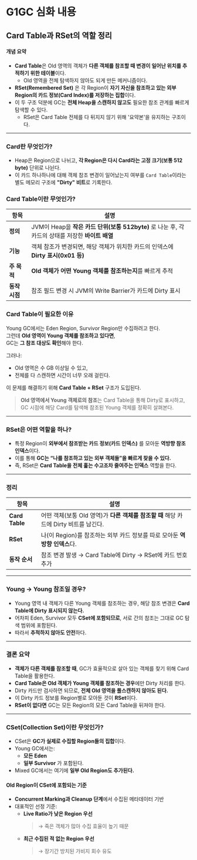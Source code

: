 # G1GC 심화 내용

## Card Table과 RSet의 역할 정리

#### 개념 요약

- **Card Table**은 Old 영역의 객체가 **다른 객체를 참조할 때 변경이 일어난 위치를 추적하기 위한 테이블**이다.
  - Old 영역을 전체 탐색하지 않아도 되게 만든 메커니즘이다.
- **RSet(Remembered Set)** 은 각 Region이 **자기 자신을 참조하고 있는 외부 Region의 카드 정보(Card Index)를 저장하는 집합**이다.
- 이 두 구조 덕분에 GC는 **전체 Heap을 스캔하지 않고도** 필요한 참조 관계를 빠르게 탐색할 수 있다.
  - RSet은 Card Table 전체를 다 뒤지지 않기 위해 '요약본'을 유지하는 구조이다.

---

### Card란 무엇인가?

- Heap은 Region으로 나뉘고, **각 Region은 다시 Card라는 고정 크기(보통 512 byte)** 단위로 나뉜다.
- 이 카드 하나하나에 대해 객체 참조 변경이 일어났는지 여부를 `Card Table`이라는 별도 메모리 구조에 **"Dirty" 비트**로 기록한다.

### Card Table이란 무엇인가?

| 항목          | 설명                                                                                              |
| ------------- | ------------------------------------------------------------------------------------------------- |
| **정의**      | JVM이 Heap을 **작은 카드 단위(보통 512byte)** 로 나눈 후, 각 카드의 상태를 저장한 **바이트 배열** |
| **기능**      | 객체 참조가 변경되면, 해당 객체가 위치한 카드의 인덱스에 **Dirty 표시(0x01 등)**                  |
| **주 목적**   | **Old 객체가 어떤 Young 객체를 참조하는지**를 빠르게 추적                                         |
| **동작 시점** | 참조 필드 변경 시 JVM의 Write Barrier가 카드에 Dirty 표시                                         |

### Card Table이 필요한 이유

Young GC에서는 Eden Region, Survivor Region만 수집하려고 한다.  
그런데 **Old 영역이 Young 객체를 참조하고 있다면**,  
GC는 **그 참조 대상도 확인**해야 한다.

그러나:

- Old 영역은 수 GB 이상일 수 있고,
- 전체를 다 스캔하면 시간이 너무 오래 걸린다.

이 문제를 해결하기 위해 **Card Table + RSet** 구조가 도입된다.

> **Old 영역에서 Young 객체로의 참조**는 Card Table을 통해 Dirty로 표시하고,  
> GC 시점에 해당 Card를 탐색해 참조된 Young 객체를 정확히 살펴본다.

---

### RSet은 어떤 역할을 하나?

- 특정 Region이 **외부에서 참조받는 카드 정보(카드 인덱스)** 를 모아둔 **역방향 참조 인덱스**이다.
- 이를 통해 **GC는 “나를 참조하고 있는 외부 객체들”을 빠르게 찾을 수 있다.**
- 즉, RSet은 **Card Table을 전체 훑는 수고조차 줄여주는 인덱스** 역할을 한다.

---

### 정리

| 항목           | 설명                                                                                  |
| -------------- | ------------------------------------------------------------------------------------- |
| **Card Table** | 어떤 객체(보통 Old 영역)가 **다른 객체를 참조할 때** 해당 카드에 Dirty 비트를 남긴다. |
| **RSet**       | 나(이 Region)를 참조하는 외부 카드 정보를 따로 모아둔 **역방향 인덱스**다.            |
| **동작 순서**  | 참조 변경 발생 → Card Table에 Dirty → RSet에 카드 번호 추가                           |

---

### Young → Young 참조일 경우?

- Young 영역 내 객체가 다른 Young 객체를 참조하는 경우, 해당 참조 변경은 **Card Table에 Dirty 표시되지 않는다.**
- 어차피 Eden, Survivor 모두 **CSet에 포함되므로**, 서로 간의 참조는 그대로 GC 탐색 범위에 포함된다.
- 따라서 **추적하지 않아도 안전**하다.

---

### 결론 요약

- **객체가 다른 객체를 참조할 때**, GC가 효율적으로 살아 있는 객체를 찾기 위해 Card Table을 활용한다.
- **Card Table은 Old 객체가 Young 객체를 참조하는 경우**에만 Dirty 처리를 한다.
- Dirty 카드만 검사하면 되므로, **전체 Old 영역을 풀스캔하지 않아도 된다.**
- 이 Dirty 카드 정보를 Region별로 모아둔 것이 **RSet**이다.
- **RSet이 없다면** GC는 모든 Region의 모든 Card Table을 뒤져야 한다.

---

### CSet(Collection Set)이란 무엇인가?

- CSet은 **GC가 실제로 수집할 Region들의 집합**이다.
- Young GC에서는:
  - **모든 Eden**
  - **일부 Survivor** 가 포함된다.
- Mixed GC에서는 여기에 **일부 Old Region도 추가된다.**

#### Old Region이 CSet에 포함되는 기준

- **Concurrent Marking과 Cleanup 단계**에서 수집된 메타데이터 기반
- 대표적인 선정 기준:
  - **Live Ratio가 낮은 Region 우선**
    > → 죽은 객체가 많아 수집 효율이 높기 때문
  - **최근 수집된 적 없는 Region 우선**
    > → 장기간 방치된 가비지 회수 유도

